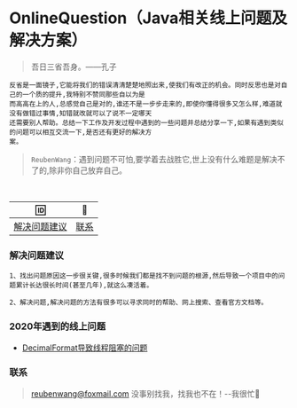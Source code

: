# OnlineQuestion（Java相关线上问题及解决方案）
 > 吾日三省吾身。——孔子
 
    反省是一面镜子,它能将我们的错误清清楚楚地照出来,使我们有改正的机会。同时反思也是对自己的一个质的提升,我特别不赞同那些自以为是
    而高高在上的人,总感觉自己是对的,谁还不是一步步走来的,即使你懂得很多又怎么样,难道就没有做错过事情,知错就改就可以了说不一定哪天
    还需要别人帮助。总结一下工作及开发过程中遇到的一些问题并总结分享一下,如果有遇到类似的问题可以相互交流一下,是否还有更好的解决方
    案。
 
 > `ReubenWang`：遇到问题不可怕,要学着去战胜它,世上没有什么难题是解决不了的,除非你自己放弃自己。
  
<br/>

|🆔|📮
| :--------:|:--------:|
|[解决问题建议](#解决问题建议)|[联系](#联系)|

### 解决问题建议
    1、找出问题原因这一步很关键,很多时候我们都是找不到问题的根源,然后导致一个项目中的问题累计长达很长时间(甚至几年),就这么凑活着。
       
    2、解决问题,解决问题的方法有很多可以寻求同时的帮助、网上搜索、查看官方文档等。  

### 2020年遇到的线上问题

  - [DecimalFormat导致线程阻塞的问题](https://github.com/luobotiantang/JavaRelatedBooks/blob/master/md/Elasticsearch.md)
    
### 联系

> reubenwang@foxmail.com
> 没事别找我，找我也不在！--我很忙🦆